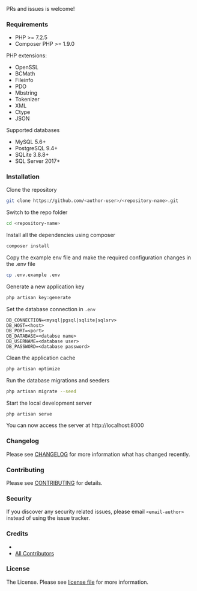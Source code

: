 # <repository-name>

## <repository-description>

[![<license>](https://badgen.net/<badge-license>)](LICENSE)

> #### <repository-informations>

PRs and issues is welcome!

### Requirements 

* PHP >= 7.2.5
* Composer PHP >= 1.9.0

PHP extensions:

* OpenSSL
* BCMath
* Fileinfo
* PDO
* Mbstring
* Tokenizer
* XML
* Ctype
* JSON

Supported databases

 * MySQL 5.6+
 * PostgreSQL 9.4+
 * SQLite 3.8.8+
 * SQL Server 2017+

### Installation

Clone the repository

```bash
git clone https://github.com/<author-user>/<repository-name>.git
```

Switch to the repo folder

```bash
cd <repository-name>
```

Install all the dependencies using composer

```bash
composer install
```

Copy the example env file and make the required configuration changes in the .env file

```bash
cp .env.example .env
```

Generate a new application key

```bash
php artisan key:generate
```

Set the database connection in `.env`

```
DB_CONNECTION=<mysql|pgsql|sqlite|sqlsrv>
DB_HOST=<host>
DB_PORT=<port>
DB_DATABASE=<databse name>
DB_USERNAME=<database user>
DB_PASSWORD=<database password>
```

Clean the application cache

```bash
php artisan optimize 
```

Run the database migrations and seeders 

```bash
php artisan migrate --seed
```

Start the local development server

```bash
php artisan serve
```

You can now access the server at http://localhost:8000

### Changelog

Please see [CHANGELOG](CHANGELOG.md) for more information what has changed recently.

### Contributing

Please see [CONTRIBUTING](CONTRIBUTING.md) for details.

### Security

If you discover any security related issues, please email `<email-author>` instead of using the issue tracker.

### Credits

- [<author-name>](https://github.com/<author-user>)
- [All Contributors](../../contributors)

### License

The <license> License. Please see [license file](LICENSE.md) for more information.
